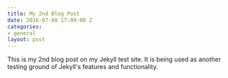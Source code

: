 ```yaml
---
title: My 2nd Blog Post
date: 2016-07-08 17:09:00 Z
categories:
- general
layout: post
---
```


This is my 2nd blog post on my Jekyll test site. It is being used as another testing ground of Jekyll's features and functionality.
